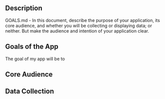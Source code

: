 ## Description
GOALS.md - In this document, describe the purpose of your application, its core 
audience, and whether you will be collecting or displaying data; or neither. 
But make the audience and intention of your application clear.



## Goals of the App
The goal of my app will be to 

## Core Audience

## Data Collection
